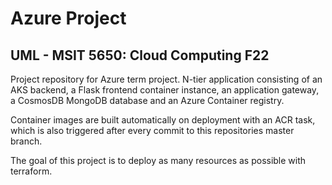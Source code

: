# Azure Project
## UML - MSIT 5650: Cloud Computing F22

Project repository for Azure term project. N-tier application consisting of an AKS
backend, a Flask frontend container instance, an application gateway, a CosmosDB
MongoDB database and an Azure Container registry.

Container images are built automatically on deployment with an ACR task, which is
also triggered after every commit to this repositories master branch.

The goal of this project is to deploy as many resources as possible with terraform.
